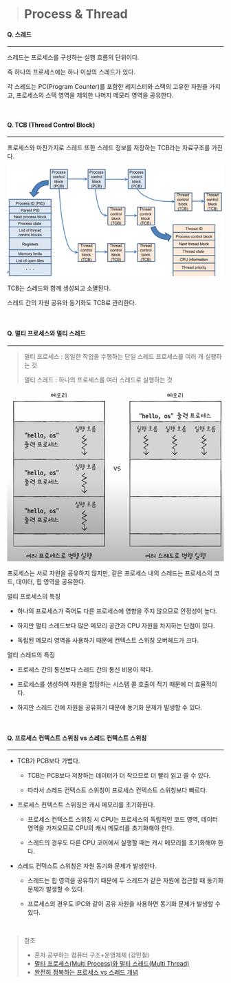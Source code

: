 > # Process & Thread

#### Q. 스레드

---

스레드는 프로세스를 구성하는 실행 흐름의 단위이다.

즉 하나의 프로세스에는 하나 이상의 스레드가 있다.

각 스레드는 PC(Program Counter)를 포함한 레지스터와 스택의 고유한 자원을 가지고, 프로세스의 스택 영역을 제외한 나머지 메모리 영역을 공유한다.

<br>

#### Q. TCB (Thread Control Block)

---

프로세스와 마찬가지로 스레드 또한 스레드 정보를 저장하는 TCB라는 자료구조를 가진다.

![TCB](/images/tcb.png)

TCB는 스레드와 함께 생성되고 소멸된다.

스레드 간의 자원 공유와 동기화도 TCB로 관리한다.

<br>

#### Q. 멀티 프로세스와 멀티 스레드

---

> 멀티 프로세스 : 동일한 작업을 수행하는 단일 스레드 프로세스를 여러 개 실행하는 것
>
> 멀티 스레드 : 하나의 프로세스를 여러 스레드로 실행하는 것

![멀티 프로세스 vs. 멀티 스레드](/images/multiprocess_vs_multithread.png)

프로세스는 서로 자원을 공유하지 않지만, 같은 프로세스 내의 스레드는 프로세스의 코드, 데이터, 힙 영역을 공유한다.

멀티 프로세스의 특징

- 하나의 프로세스가 죽어도 다른 프로세스에 영향을 주지 않으므로 안정성이 높다.

- 하지만 멀티 스레드보다 많은 메모리 공간과 CPU 자원을 차지하는 단점이 있다.

- 독립된 메모리 영역을 사용하기 때문에 컨텍스트 스위칭 오버헤드가 크다.

멀티 스레드의 특징

- 프로세스 간의 통신보다 스레드 간의 통신 비용이 적다.

- 프로세스를 생성하여 자원을 할당하는 시스템 콜 호출이 적기 때문에 더 효율적이다.

- 하지만 스레드 간에 자원을 공유하기 때문에 동기화 문제가 발생할 수 있다.

<br>

#### Q. 프로세스 컨텍스트 스위칭 vs 스레드 컨텍스트 스위칭

---

- TCB가 PCB보다 가볍다.

  - TCB는 PCB보다 저장하는 데이터가 더 작으므로 더 빨리 읽고 쓸 수 있다.

  - 따라서 스레드 컨텍스트 스위칭이 프로세스 컨텍스트 스위칭보다 빠르다.

- 프로세스 컨텍스트 스위칭은 캐시 메모리를 초기화한다.

  - 프로세스 컨텍스트 스위칭 시 CPU는 프로세스의 독립적인 코드 영역, 데이터 영역을 가져오므로 CPU의 캐시 메모리를 초기화해야 한다.

  - 스레드의 경우도 다른 CPU 코어에서 실행할 때는 캐시 메모리를 초기화해야 한다.

- 스레드 컨텍스트 스위칭은 자원 동기화 문제가 발생한다.

  - 스레드는 힙 영역을 공유하기 때문에 두 스레드가 같은 자원에 접근할 때 동기화 문제가 발생할 수 있다.

  - 프로세스의 경우도 IPC와 같이 공유 자원을 사용하면 동기화 문제가 발생할 수 있다.

<br>

> 참조
>
> - 혼자 공부하는 컴퓨터 구조+운영체제 (강민철)
> - [멀티 프로세스(Multi Process)와 멀티 스레드(Multi Thread)](https://wooody92.github.io/os/%EB%A9%80%ED%8B%B0-%ED%94%84%EB%A1%9C%EC%84%B8%EC%8A%A4%EC%99%80-%EB%A9%80%ED%8B%B0-%EC%8A%A4%EB%A0%88%EB%93%9C/)
> - [완전히 정복하는 프로세스 vs 스레드 개념](https://inpa.tistory.com/entry/%F0%9F%91%A9%E2%80%8D%F0%9F%92%BB-%ED%94%84%EB%A1%9C%EC%84%B8%EC%8A%A4-%E2%9A%94%EF%B8%8F-%EC%93%B0%EB%A0%88%EB%93%9C-%EC%B0%A8%EC%9D%B4?pidx=20)
